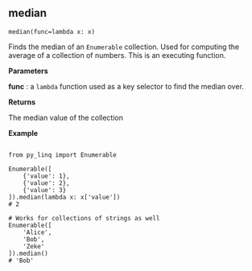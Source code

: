 ## median

`median(func=lambda x: x)`

Finds the median of an `Enumerable` collection. Used for computing the average of a collection of numbers. This is an executing function.

**Parameters**

__func__ : a `lambda` function used as a key selector to find the median over.

**Returns**

The median value of the collection

**Example**

<pre><code>
from py_linq import Enumerable

Enumerable([
    {'value': 1},
    {'value': 2},
    {'value': 3}
]).median(lambda x: x['value'])
# 2

# Works for collections of strings as well
Enumerable([
    'Alice',
    'Bob',
    'Zeke'
]).median()
# 'Bob'
</code></pre>